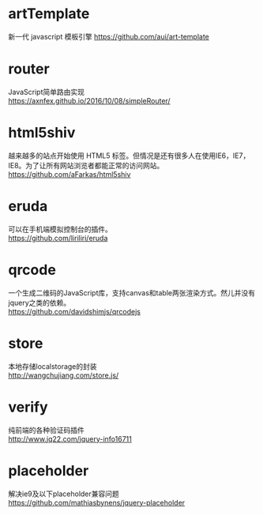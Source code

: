 
# artTemplate        
新一代 javascript 模板引擎
https://github.com/aui/art-template

# router                
JavaScript简单路由实现                                                                                                       
https://axnfex.github.io/2016/10/08/simpleRouter/

# html5shiv          
越来越多的站点开始使用 HTML5 标签。但情况是还有很多人在使用IE6，IE7，IE8。为了让所有网站浏览者都能正常的访问网站。                   
https://github.com/aFarkas/html5shiv

# eruda       
可以在手机端模拟控制台的插件。                                              
https://github.com/liriliri/eruda

# qrcode               
一个生成二维码的JavaScript库，支持canvas和table两张渲染方式。然儿并没有jquery之类的依赖。                               
https://github.com/davidshimjs/qrcodejs

# store                       
本地存储localstorage的封装                                                        
http://wangchujiang.com/store.js/

# verify
纯前端的各种验证码插件                           
http://www.jq22.com/jquery-info16711

# placeholder
解决ie9及以下placeholder兼容问题 <br>
https://github.com/mathiasbynens/jquery-placeholder
